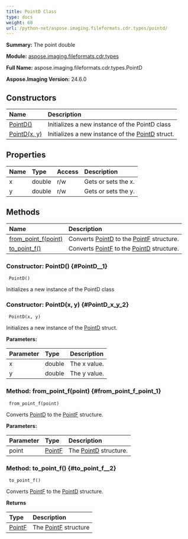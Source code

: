 ```yaml
---
title: PointD Class
type: docs
weight: 60
url: /python-net/aspose.imaging.fileformats.cdr.types/pointd/
---
```


**Summary:** The point double

**Module:** [aspose.imaging.fileformats.cdr.types](/imaging/python-net/aspose.imaging.fileformats.cdr.types/)

**Full Name:** aspose.imaging.fileformats.cdr.types.PointD

**Aspose.Imaging Version:** 24.6.0

## **Constructors**
| **Name** | **Description** |
| :- | :- |
| [PointD()](#PointD__1) | Initializes a new instance of the PointD class |
| [PointD(x, y)](#PointD_x_y_2) | Initializes a new instance of the [PointD](/imaging/python-net/aspose.imaging.fileformats.cdr.types/pointd/) struct. |
## **Properties**
| **Name** | **Type** | **Access** | **Description** |
| :- | :- | :- | :- |
| x | double | r/w | Gets or sets the x. |
| y | double | r/w | Gets or sets the y. |
## **Methods**
| **Name** | **Description** |
| :- | :- |
| [from_point_f(point)](#from_point_f_point_1) | Converts [PointD](/imaging/python-net/aspose.imaging.fileformats.cdr.types/pointd/)  to the [PointF](/imaging/python-net/aspose.imaging/pointf/) structure. |
| [to_point_f()](#to_point_f__2) | Converts [PointF](/imaging/python-net/aspose.imaging/pointf/)  to the [PointD](/imaging/python-net/aspose.imaging.fileformats.cdr.types/pointd/) structure. |


### Constructor: PointD() {#PointD__1}


```
 PointD() 
```

Initializes a new instance of the PointD class

### Constructor: PointD(x, y) {#PointD_x_y_2}


```
 PointD(x, y) 
```

Initializes a new instance of the [PointD](/imaging/python-net/aspose.imaging.fileformats.cdr.types/pointd/) struct.

**Parameters:**

| Parameter | Type | Description |
| :- | :- | :- |
| x | double | The x value. |
| y | double | The y value. |

### Method: from_point_f(point) {#from_point_f_point_1}


```
 from_point_f(point) 
```

Converts [PointD](/imaging/python-net/aspose.imaging.fileformats.cdr.types/pointd/)  to the [PointF](/imaging/python-net/aspose.imaging/pointf/) structure.

**Parameters:**

| Parameter | Type | Description |
| :- | :- | :- |
| point | [PointF](/imaging/python-net/aspose.imaging/pointf) | The [PointD](/imaging/python-net/aspose.imaging.fileformats.cdr.types/pointd/) structure. |

### Method: to_point_f() {#to_point_f__2}


```
 to_point_f() 
```

Converts [PointF](/imaging/python-net/aspose.imaging/pointf/)  to the [PointD](/imaging/python-net/aspose.imaging.fileformats.cdr.types/pointd/) structure.

**Returns**

| Type | Description |
| :- | :- |
| [PointF](/imaging/python-net/aspose.imaging/pointf) | The [PointF](/imaging/python-net/aspose.imaging/pointf/) structure |



